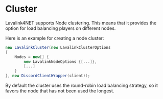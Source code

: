 # Cluster

Lavalink4NET supports Node clustering. This means that it provides the option for load balancing players on different nodes.

Here is an example for creating a node cluster:

```csharp
new LavalinkCluster(new LavalinkClusterOptions
{
    Nodes = new[] {
        new LavalinkNodeOptions {[...]},
        [...]
    }
}, new DiscordClientWrapper(client));
```

By default the cluster uses the round-robin load balancing strategy, so it favors the node that has not been used the longest.

